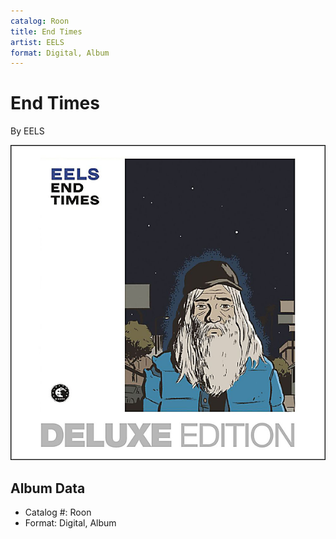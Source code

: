 ```yaml
---
catalog: Roon
title: End Times
artist: EELS
format: Digital, Album
---
```


# End Times

By EELS

![](../../assets/albumcovers/EELS-End_Times.png)

## Album Data

- Catalog #: Roon
- Format: Digital, Album

